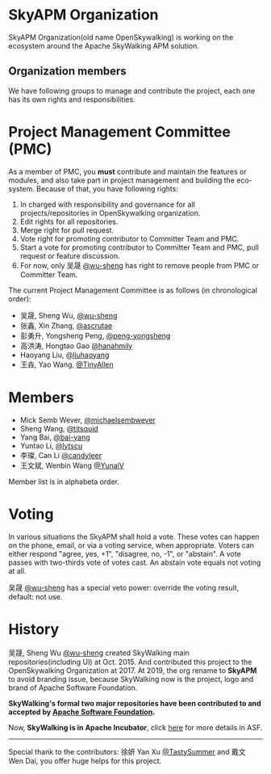 # SkyAPM Organization
SkyAPM Organization(old name OpenSkywalking) is working on the ecosystem around the Apache SkyWalking APM solution.

## Organization members
We have following groups to manage and contribute the project, each one has its own rights and responsibilities.

# Project Management Committee (PMC)
As a member of PMC, you **must** contribute and maintain the features or modules, and also take part in project management and building the eco-system. Because of that, you have following rights:
1. In charged with responsibility and governance for all projects/repositories in OpenSkywalking organization.
1. Edit rights for all repositories.
1. Merge right for pull request.
1. Vote right for promoting contributor to Committer Team and PMC.
1. Start a vote for promoting contributor to Committer Team and PMC, pull request or feature discussion.
1. For now, only 吴晟 [@wu-sheng](https://github.com/wu-sheng) has right to remove people from PMC or Committer Team.

The current Project Management Committee is as follows (in chronological order):
* 吴晟, Sheng Wu, [@wu-sheng](https://github.com/wu-sheng) 
* 张鑫, Xin Zhang, [@ascrutae](https://github.com/ascrutae) 
* 彭勇升, Yongsheng Peng, [@peng-yongsheng](https://github.com/peng-yongsheng) 
* 高洪涛, Hongtao Gao [@hanahmily](http://githun.com/hanahmily) 
* Haoyang Liu, [@liuhaoyang](https://github.com/liuhaoyang)
* 王垚, Yao Wang, [@TinyAllen](https://github.com/TinyAllen)

# Members

* Mick Semb Wever, [@michaelsembwever](https://github.com/michaelsembwever)
* Sheng Wang, [@titsquid](https://github.com/titsquid)
* Yang Bai, [@bai-yang](https://github.com/bai-yang)
* Yuntao Li, [@lytscu](https://github.com/lytscu)
* 李璨, Can Li [@candyleer](https://github.com/candyleer)
* 王文斌, Wenbin Wang [@YunaiV](https://github.com/YunaiV)

Member list is in alphabeta order.

# Voting

In various situations the SkyAPM shall hold a vote. These votes can happen on the phone, email, or via a voting service, when appropriate. Voters can either respond "agree, yes, +1", "disagree, no, -1", or "abstain". A vote passes with two-thirds vote of votes cast. An abstain vote equals not voting at all.

吴晟 [@wu-sheng](https://github.com/wu-sheng) has a special veto power: override the voting result, default: not use.

# History
吴晟, Sheng Wu [@wu-sheng](https://github.com/wu-sheng) created SkyWalking main repositories(including UI) at Oct. 2015. And contributed this project to the OpenSkywalking Organization at 2017. At 2019, the org rename to **SkyAPM** to avoid branding issue, because SkyWalking now is the project, logo and brand of Apache Software Foundation. 

**SkyWalking's formal two major repositories have been contributed to and accepted by [Apache Software Foundation](https://github.com/apache).**

Now, **SkyWalking is in Apache Incubator**, click [here](https://incubator.apache.org/projects/skywalking.html) for more details in ASF.

___
Special thank to the contributors: 徐妍 Yan Xu [@TastySummer](https://github.com/TastySummer) and 戴文 Wen Dai, you offer huge helps for this project.
